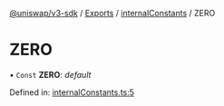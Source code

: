 [@uniswap/v3-sdk](../README.md) / [Exports](../modules.md) / [internalConstants](../modules/internalconstants.md) / ZERO

# ZERO

• `Const` **ZERO**: *default*

Defined in: [internalConstants.ts:5](https://github.com/Uniswap/uniswap-v3-sdk/blob/aeb1b09/src/internalConstants.ts#L5)
